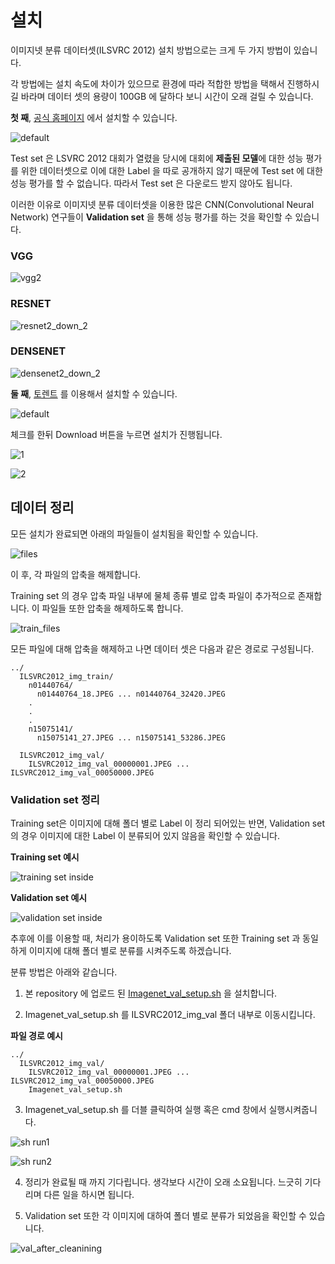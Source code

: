 # 설치

이미지넷 분류 데이터셋(ILSVRC 2012) 설치 방법으로는 크게 두 가지 방법이 있습니다.

각 방법에는 설치 속도에 차이가 있으므로 환경에 따라 적합한 방법을 택해서 진행하시길 바라며 데이터 셋의 용량이 100GB 에 달하다 보니 시간이 오래 걸릴 수 있습니다.

**첫 째**, [공식 홈페이지](http://www.image-net.org/challenges/LSVRC/2012/nonpub-downloads) 에서 설치할 수 있습니다.

![default](https://user-images.githubusercontent.com/35001605/52109318-6d002800-2640-11e9-8138-c478c94da897.png)

Test set 은 LSVRC 2012 대회가 열렸을 당시에 대회에 **제출된 모델**에 대한 성능 평가를 위한 데이터셋으로 이에 대한 Label 을 따로 공개하지 않기 때문에 Test set 에 대한 성능 평가를 할 수 없습니다. 따라서 Test set 은 다운로드 받지 않아도 됩니다. 

이러한 이유로 이미지넷 분류 데이터셋을 이용한 많은 CNN(Convolutional Neural Network) 연구들이 **Validation set** 을 통해 성능 평가를 하는 것을 확인할 수 있습니다.

### VGG

![vgg2](https://user-images.githubusercontent.com/35001605/53281180-9a378600-3767-11e9-95d4-d0b6fe751d3a.png)

### RESNET

![resnet2_down_2](https://user-images.githubusercontent.com/35001605/53281608-cf93a200-376e-11e9-9679-758ce8d59dc1.png)

### DENSENET

![densenet2_down_2](https://user-images.githubusercontent.com/35001605/53281568-1c2aad80-376e-11e9-9130-8fc38042be4a.png)

**둘 째**, [토렌트](http://academictorrents.com/collection/imagenet-2012) 를 이용해서 설치할 수 있습니다.

![default](https://user-images.githubusercontent.com/35001605/52109801-0714a000-2642-11e9-98ba-eaa6359ce709.png)

체크를 한뒤 Download 버튼을 누르면 설치가 진행됩니다.

![1](https://user-images.githubusercontent.com/35001605/52569830-626e3b80-2e55-11e9-91a2-16ac0684a89a.png)

![2](https://user-images.githubusercontent.com/35001605/52110952-a1c2ae00-2645-11e9-8c57-0209ab5f060c.png)

## 데이터 정리

모든 설치가 완료되면 아래의 파일들이 설치됨을 확인할 수 있습니다.

![files](https://user-images.githubusercontent.com/35001605/52572986-72d5e480-2e5c-11e9-9187-323fc0273f8c.PNG)

이 후, 각 파일의 압축을 해제합니다. 

Training set 의 경우 압축 파일 내부에 물체 종류 별로 압축 파일이 추가적으로 존재합니다. 이 파일들 또한 압축을 해제하도록 합니다.

![train_files](https://user-images.githubusercontent.com/35001605/52573708-0e1b8980-2e5e-11e9-95a0-f6dc1b5c93d4.PNG)

모든 파일에 대해 압축을 해제하고 나면 데이터 셋은 다음과 같은 경로로 구성됩니다.

```
../
  ILSVRC2012_img_train/
    n01440764/
      n01440764_18.JPEG ... n01440764_32420.JPEG
    .
    .
    .
    n15075141/
      n15075141_27.JPEG ... n15075141_53286.JPEG
      
  ILSVRC2012_img_val/
    ILSVRC2012_img_val_00000001.JPEG ... ILSVRC2012_img_val_00050000.JPEG
```

### Validation set 정리

Training set은 이미지에 대해 폴더 별로 Label 이 정리 되어있는 반면, Validation set의 경우 이미지에 대한 Label 이 분류되어 있지 않음을 확인할 수 있습니다. 

**Training set 예시**

![training set inside](https://user-images.githubusercontent.com/35001605/53282752-b2b39a80-377f-11e9-8083-dee42a57303e.PNG)

**Validation set 예시**

![validation set inside](https://user-images.githubusercontent.com/35001605/53282754-b515f480-377f-11e9-8495-aa84ad7c3ae1.PNG)


추후에 이를 이용할 때, 처리가 용이하도록 Validation set 또한 Training set 과 동일하게 이미지에 대해 폴더 별로 분류를 시켜주도록 하겠습니다.

분류 방법은 아래와 같습니다.

1. 본 repository 에 업로드 된 [Imagenet_val_setup.sh](https://github.com/developer0hye/Setup-for-Imagenet/blob/master/Imagenet_val_setup.sh) 을 설치합니다.

2. Imagenet_val_setup.sh 를 ILSVRC2012_img_val 폴더 내부로 이동시킵니다.

**파일 경로 예시**
```
../
  ILSVRC2012_img_val/
    ILSVRC2012_img_val_00000001.JPEG ... ILSVRC2012_img_val_00050000.JPEG
    Imagenet_val_setup.sh
```

3. Imagenet_val_setup.sh 를 더블 클릭하여 실행 혹은 cmd 창에서 실행시켜줍니다.

![sh run1](https://user-images.githubusercontent.com/35001605/53282877-68cbb400-3781-11e9-9b31-aa53b4b5f280.PNG)

![sh run2](https://user-images.githubusercontent.com/35001605/53282876-68cbb400-3781-11e9-86e7-e94a0173320b.PNG)

4. 정리가 완료될 때 까지 기다립니다. 생각보다 시간이 오래 소요됩니다. 느긋히 기다리며 다른 일을 하시면 됩니다.

5. Validation set 또한 각 이미지에 대하여 폴더 별로 분류가 되었음을 확인할 수 있습니다.

![val_after_cleanining](https://user-images.githubusercontent.com/35001605/53282873-5baec500-3781-11e9-8c12-befceb819075.PNG)
